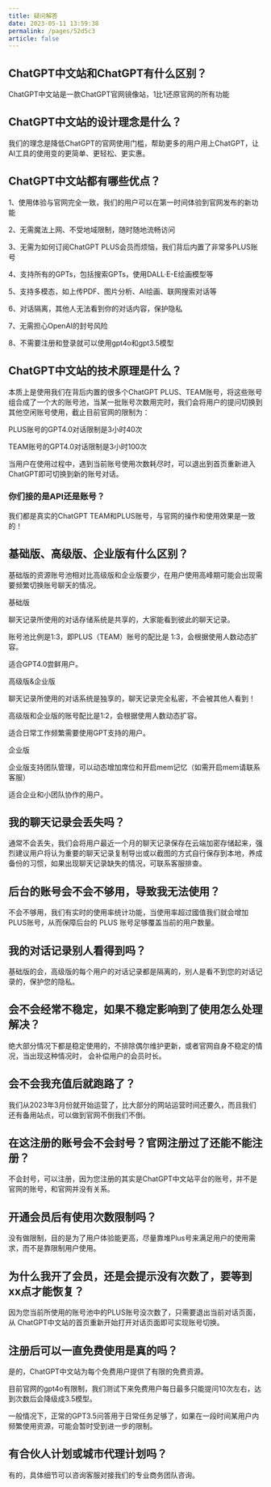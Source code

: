 ```yaml
---
title: 疑问解答
date: 2023-05-11 13:59:38
permalink: /pages/52d5c3
article: false
---
```


## ChatGPT中文站和ChatGPT有什么区别？

ChatGPT中文站是一款ChatGPT官网镜像站，1比1还原官网的所有功能

## ChatGPT中文站的设计理念是什么？

我们的理念是降低ChatGPT的官网使用门槛，帮助更多的用户用上ChatGPT，让AI工具的使用变的更简单、更轻松、更实惠。

## ChatGPT中文站都有哪些优点？

1、使用体验与官网完全一致，我们的用户可以在第一时间体验到官网发布的新功能

2、无需魔法上网、不受地域限制，随时随地流畅访问

3、无需为如何订阅ChatGPT PLUS会员而烦恼，我们背后内置了非常多PLUS账号

4、支持所有的GPTs，包括搜索GPTs，使用DALL·E-E绘画模型等

5、支持多模态，如上传PDF、图片分析、AI绘画、联网搜索对话等

6、对话隔离，其他人无法看到你的对话内容，保护隐私

7、无需担心OpenAI的封号风险

8、不需要注册和登录就可以使用gpt4o和gpt3.5模型

## ChatGPT中文站的技术原理是什么？

本质上是使用我们在背后内置的很多个ChatGPT PLUS、TEAM账号，将这些账号组合成了一个大的账号池，当某一批账号次数用完时，我们会将用户的提问切换到其他空闲账号使用，截止目前官网的限制为：

PLUS账号的GPT4.0对话限制是3小时40次

TEAM账号的GPT4.0对话限制是3小时100次

当用户在使用过程中，遇到当前账号使用次数耗尽时，可以退出到首页重新进入ChatGPT即可切换到新的账号对话。

### 你们接的是API还是账号？

我们都是真实的ChatGPT TEAM和PLUS账号，与官网的操作和使用效果是一致的！

## 基础版、高级版、企业版有什么区别？

基础版的资源账号池相对比高级版和企业版要少，在用户使用高峰期可能会出现需要频繁切换账号聊天的情况。

基础版

聊天记录所使用的对话存储系统是共享的，大家能看到彼此的聊天记录。

账号池比例是1:3，即PLUS（TEAM）账号的配比是 1:3，会根据使用人数动态扩容。

适合GPT4.0尝鲜用户。

高级版&企业版

聊天记录所使用的对话系统是独享的，聊天记录完全私密，不会被其他人看到！

高级版和企业版的账号配比是1:2，会根据使用人数动态扩容。

适合日常工作频繁需要使用GPT支持的用户。

企业版

企业版支持团队管理，可以动态增加席位和开启mem记忆（如需开启mem请联系客服）

适合企业和小团队协作的用户。

## 我的聊天记录会丢失吗？

通常不会丢失，我们会将用户最近一个月的聊天记录保存在云端加密存储起来，强烈建议用户将认为重要的聊天记录复制导出或以截图的方式自行保存到本地，养成备份的习惯，如果出现聊天记录缺失的情况，可联系客服排查。

## 后台的账号会不会不够用，导致我无法使用？

不会不够用，我们有实时的使用率统计功能，当使用率超过國值我们就会增加PLUS账号，从而保障后台的 PLUS 账号足够覆盖当前的用户数量。

## 我的对话记录别人看得到吗？

基础版的会，高级版的每个用户的对话记录都是隔离的，别人是看不到您的对话记录的，保护您的隐私。

## 会不会经常不稳定，如果不稳定影响到了使用怎么处理解决？

绝大部分情况下都是稳定使用的，不排除偶尔维护更新，或者官网自身不稳定的情况，当出现这种情况时， 会补偿用户的会员时长。

## 会不会我充值后就跑路了？

我们从2023年3月份就开始运营了，比大部分的网站运营时间还要久，而且我们还有备用站点，可以做到官网不倒我们不倒。

## 在这注册的账号会不会封号？官网注册过了还能不能注册？

不会封号，可以注册，因为您注册的其实是ChatGPT中文站平台的账号，并不是官网的账号，和官网并没有关系。

## 开通会员后有使用次数限制吗？

没有做限制，目的是为了用户体验能更高，尽量靠堆Plus号来满足用户的使用需求，而不是靠限制用户使用。

## 为什么我开了会员，还是会提示没有次数了，要等到xx点才能恢复？

因为您当前所使用的账号池中的PLUS账号没次数了，只需要退出当前对话页面，从 ChatGPT中文站的首页重新开始打开对话页面即可实现账号切换。

## 注册后可以一直免费使用是真的吗？

是的，ChatGPT中文站为每个免费用户提供了有限的免费资源。

目前官网的gpt4o有限制，我们测试下来免费用户每日最多只能提问10次左右，达到次数后会降级成3.5模型。

一般情况下，正常的GPT3.5问答用于日常任务足够了，如果在一段时间某用户内频繁使用资源，可能会暂时受到进一步的限制。

## 有合伙人计划或城市代理计划吗？

有的，具体细节可以咨询客服对接我们的专业商务团队咨询。